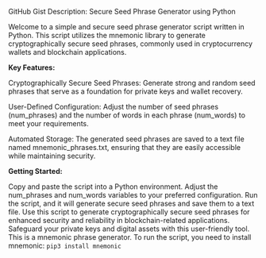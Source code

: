 GitHub Gist Description: Secure Seed Phrase Generator using Python

Welcome to a simple and secure seed phrase generator script written in Python. This script utilizes the mnemonic library to generate cryptographically secure seed phrases, commonly used in cryptocurrency wallets and blockchain applications.

**Key Features:**

Cryptographically Secure Seed Phrases: Generate strong and random seed phrases that serve as a foundation for private keys and wallet recovery.

User-Defined Configuration: Adjust the number of seed phrases (num_phrases) and the number of words in each phrase (num_words) to meet your requirements.

Automated Storage: The generated seed phrases are saved to a text file named mnemonic_phrases.txt, ensuring that they are easily accessible while maintaining security.

**Getting Started:**

Copy and paste the script into a Python environment.
Adjust the num_phrases and num_words variables to your preferred configuration.
Run the script, and it will generate secure seed phrases and save them to a text file.
Use this script to generate cryptographically secure seed phrases for enhanced security and reliability in blockchain-related applications. Safeguard your private keys and digital assets with this user-friendly tool.
This is a mnemonic phrase generator. To run the script, you need to install mnemonic: `pip3 install mnemonic`
